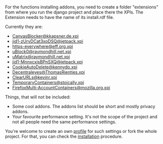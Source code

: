 For the functions installing addons, you need to create a folder "extensions" from where you run the django project and place there the XPIs.
The Extension needs to have the name of its install.rdf file.

Currently they are:

- [CanvasBlocker@kkapsner.de.xpi](https://addons.mozilla.org/firefox/addon/canvasblocker/)
- [jid1-zUrvDCat3xoDSQ@jetpack.xpi](https://addons.mozilla.org/firefox/addon/google-no-tracking-url/)
- [https-everywhere@eff.org.xpi](https://addons.mozilla.org/firefox/addon/https-everywhere/)
- [uBlock0@raymondhill.net.xpi](https://addons.mozilla.org/firefox/addon/ublock-origin/)
- [uMatrix@raymondhill.net.xpi](https://addons.mozilla.org/firefox/addon/umatrix/)
- [jid1-MnnxcxisBPnSXQ@jetpack.xpi](https://addons.mozilla.org/en-US/firefox/addon/privacy-badger17/)
- [CookieAutoDelete@kennydo.xpi](https://addons.mozilla.org/en-US/firefox/addon/cookie-autodelete/)
- [Decentraleyes@ThomasRientjes.xpi](https://addons.mozilla.org/en-US/firefox/addon/decentraleyes/)
- [ClearURLs@kevinr.xpi](https://addons.mozilla.org/en-US/firefox/addon/clearurls/)
- [TemporaryContainers@stoically.xpi](https://addons.mozilla.org/en-US/firefox/addon/temporary-containers/)
- [FirefoxMulti-AccountContainers@mozilla.org.xpi](https://addons.mozilla.org/en-US/firefox/addon/multi-account-containers/)

Things, that will not be included:

- Some cool addons. The addons list should be short and mostly privacy addons.
- Your favourite performance setting. It's not the scope of the project and not all people need the same performance settings.

You're welcome to create an own [profile](profiles/) for such settings or fork the whole project.
For that, you can check the [installation](INSTALL.md) procedure.
